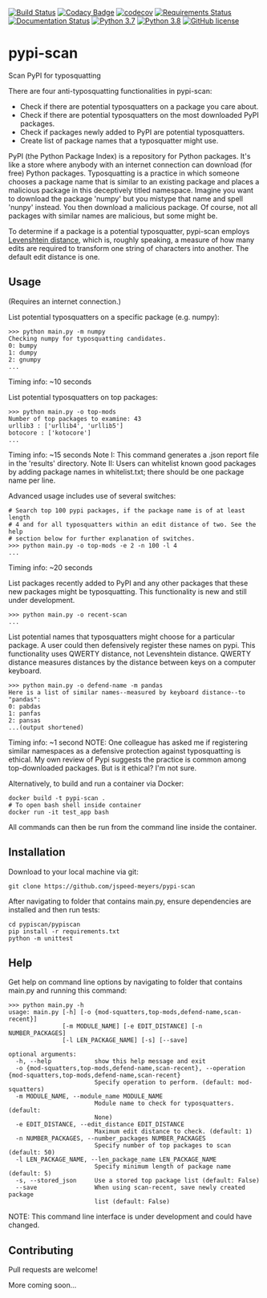 [![Build Status](https://travis-ci.com/jspeed-meyers/pypi-scan.svg?branch=master)](https://travis-ci.com/jspeed-meyers/pypi-scan)
[![Codacy Badge](https://app.codacy.com/project/badge/Grade/d1731169a12d42da81da02b249ca069c)](https://www.codacy.com/manual/jmeyers/pypi-scan?utm_source=github.com&amp;utm_medium=referral&amp;utm_content=jspeed-meyers/pypi-scan&amp;utm_campaign=Badge_Grade)
[![codecov](https://codecov.io/gh/jspeed-meyers/pypi-scan/branch/master/graph/badge.svg)](https://codecov.io/gh/jspeed-meyers/pypi-scan)
[![Requirements Status](https://requires.io/github/jspeed-meyers/pypi-scan/requirements.svg?branch=master)](https://requires.io/github/jspeed-meyers/pypi-scan/requirements/?branch=master)
[![Documentation Status](https://readthedocs.org/projects/pypi-scan/badge/?version=latest)](https://pypi-scan.readthedocs.io/en/latest/?badge=latest)
[![Python 3.7](https://img.shields.io/badge/python-3.7-blue.svg)](https://www.python.org/downloads/release/python-360/)
[![Python 3.8](https://img.shields.io/badge/python-3.8-blue.svg)](https://www.python.org/downloads/release/python-360/)
[![GitHub license](https://img.shields.io/github/license/Naereen/StrapDown.js.svg)](https://github.com/jspeed-meyers/pypi-scan/blob/master/LICENSE)

# pypi-scan
Scan PyPI for typosquatting

There are four anti-typosquatting functionalities in pypi-scan:

-  Check if there are potential typosquatters on a package you care about.
-  Check if there are potential typosquatters on the most downloaded PyPI packages.
-  Check if packages newly added to PyPI are potential typosquatters.
-  Create list of package names that a typosquatter might use.

PyPI (the Python Package Index) is a repository for Python packages. It's like a store
where anybody with an internet connection can download (for free) Python packages.
Typosquatting is a practice in which someone chooses a package name that is similar to
an existing package and places a malicious package in this deceptively titled namespace.
Imagine you want to download the package 'numpy' but you mistype that name and spell
'nunpy' instead. You then download a malicious package. Of course, not all packages with
similar names are malicious, but some might be.

To determine if a package is a potential typosquatter, pypi-scan employs [Levenshtein distance](https://en.wikipedia.org/wiki/Levenshtein_distance),
which is, roughly speaking, a measure of how many edits are required to transform one string of
characters into another. The default edit distance is one.

## Usage
(Requires an internet connection.)

List potential typosquatters on a specific package (e.g. numpy):
```
>>> python main.py -m numpy
Checking numpy for typosquatting candidates.
0: bumpy
1: dumpy
2: gnumpy
...
```
Timing info: ~10 seconds

List potential typosquatters on top packages:
```
>>> python main.py -o top-mods
Number of top packages to examine: 43
urllib3 : ['urllib4', 'urllib5']
botocore : ['kotocore']
...
```
Timing info: ~15 seconds
Note I: This command generates a .json report file in the 'results' directory.
Note II: Users can whitelist known good packages by adding package names in
whitelist.txt; there should be one package name per line.

Advanced usage includes use of several switches:
```
# Search top 100 pypi packages, if the package name is of at least length
# 4 and for all typosquatters within an edit distance of two. See the help
# section below for further explanation of switches.
>>> python main.py -o top-mods -e 2 -n 100 -l 4
...
```
Timing info: ~20 seconds

List packages recently added to PyPI and any other packages that these new
packages might be typosquatting. This functionality is new and still
under development.
```
>>> python main.py -o recent-scan
...
```

List potential names that typosquatters might choose for a particular package.
A user could then defensively register these names on pypi. This functionality uses
QWERTY distance, not Levenshtein distance. QWERTY distance measures distances by
the distance between keys on a computer keyboard.
```
>>> python main.py -o defend-name -m pandas
Here is a list of similar names--measured by keyboard distance--to "pandas":
0: pabdas
1: panfas
2: pansas
...(output shortened)
```
Timing info: ~1 second
NOTE: One colleague has asked me if registering similar namespaces as a defensive
protection against typosquatting is ethical. My own review of Pypi suggests the practice
is common among top-downloaded packages. But is it ethical? I'm not sure.

Alternatively, to build and run a container via Docker:
```
docker build -t pypi-scan .
# To open bash shell inside container
docker run -it test_app bash
```
All commands can then be run from the command line inside the container.

## Installation

Download to your local machine via git:
```
git clone https://github.com/jspeed-meyers/pypi-scan
```

After navigating to folder that contains main.py, ensure dependencies are
installed and then run tests:
```
cd pypiscan/pypiscan
pip install -r requirements.txt
python -m unittest
```

## Help

Get help on command line options by navigating to folder that contains main.py
and running this command:
```
>>> python main.py -h
usage: main.py [-h] [-o {mod-squatters,top-mods,defend-name,scan-recent}]
               [-m MODULE_NAME] [-e EDIT_DISTANCE] [-n NUMBER_PACKAGES]
               [-l LEN_PACKAGE_NAME] [-s] [--save]

optional arguments:
  -h, --help            show this help message and exit
  -o {mod-squatters,top-mods,defend-name,scan-recent}, --operation {mod-squatters,top-mods,defend-name,scan-recent}
                        Specify operation to perform. (default: mod-squatters)
  -m MODULE_NAME, --module_name MODULE_NAME
                        Module name to check for typosquatters. (default:
                        None)
  -e EDIT_DISTANCE, --edit_distance EDIT_DISTANCE
                        Maximum edit distance to check. (default: 1)
  -n NUMBER_PACKAGES, --number_packages NUMBER_PACKAGES
                        Specify number of top packages to scan (default: 50)
  -l LEN_PACKAGE_NAME, --len_package_name LEN_PACKAGE_NAME
                        Specify minimum length of package name (default: 5)
  -s, --stored_json     Use a stored top package list (default: False)
  --save                When using scan-recent, save newly created package
                        list (default: False)
```
NOTE: This command line interface is under development and could have changed.

## Contributing

Pull requests are welcome!

More coming soon...
